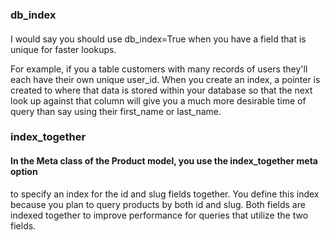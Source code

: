 ### db_index

####    

I would say you should use db_index=True when you have a field that is unique for faster lookups.

For example, if you a table customers with many records of users they'll each have their own unique user_id. When you
create an index, a pointer is created to where that data is stored within your database so that the next look up against
that column will give you a much more desirable time of query than say using their first_name or last_name.

### index_together

#### In the Meta class of the Product model, you use the index_together meta option

to specify an index for the id and slug fields together. You define this index because
you plan to query products by both id and slug. Both fields are indexed together
to improve performance for queries that utilize the two fields.

